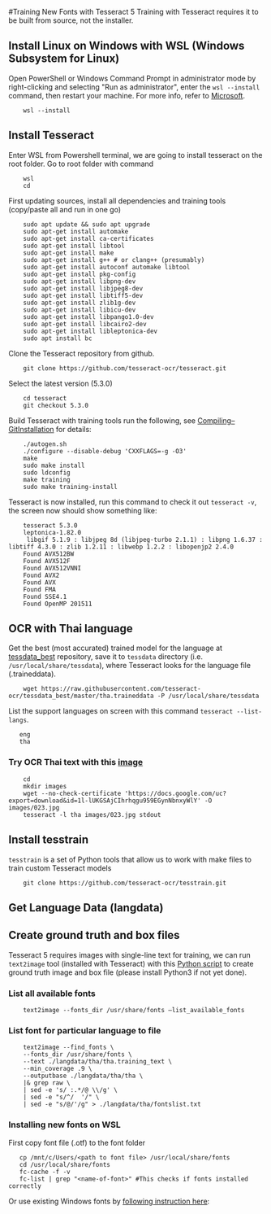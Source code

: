 #Training New Fonts with Tesseract 5
Training with Tesseract requires it to be built from source, not the installer.
## Install Linux on Windows with WSL (Windows Subsystem for Linux)
Open PowerShell or Windows Command Prompt in administrator mode by right-clicking and selecting "Run as administrator", enter the `wsl --install` command, then restart your machine. For more info, refer to [Microsoft](https://learn.microsoft.com/en-us/windows/wsl/setup/environment#set-up-your-linux-username-and-password).

```
	wsl --install
```

## Install Tesseract
Enter WSL from Powershell terminal, we are going to install tesseract on the root folder. Go to root folder with command

```
	wsl
	cd
```

First updating sources, install all dependencies and training tools (copy/paste all and run in one go)

```
	sudo apt update && sudo apt upgrade
	sudo apt-get install automake
	sudo apt-get install ca-certificates 
	sudo apt-get install libtool
	sudo apt-get install make
	sudo apt-get install g++ # or clang++ (presumably)
	sudo apt-get install autoconf automake libtool
	sudo apt-get install pkg-config
	sudo apt-get install libpng-dev
	sudo apt-get install libjpeg8-dev
	sudo apt-get install libtiff5-dev
	sudo apt-get install zlib1g-dev
	sudo apt-get install libicu-dev
	sudo apt-get install libpango1.0-dev
	sudo apt-get install libcairo2-dev
	sudo apt-get install libleptonica-dev
	sudo apt install bc
```

Clone the Tesseract repository from github.

```
	git clone https://github.com/tesseract-ocr/tesseract.git
```

Select the latest version (5.3.0)

```
	cd tesseract
	git checkout 5.3.0
```

Build Tesseract with training tools run the following, see [Compiling–GitInstallation](https://tesseract-ocr.github.io/tessdoc/Compiling-%E2%80%93-GitInstallation.md) for details:

```
	./autogen.sh
	./configure --disable-debug 'CXXFLAGS=-g -O3'
	make
	sudo make install
	sudo ldconfig
	make training
	sudo make training-install    
```

Tesseract is now installed, run this command to check it out `tesseract -v`, the screen now should show something like:

```
	tesseract 5.3.0
	leptonica-1.82.0
     libgif 5.1.9 : libjpeg 8d (libjpeg-turbo 2.1.1) : libpng 1.6.37 : libtiff 4.3.0 : zlib 1.2.11 : libwebp 1.2.2 : libopenjp2 2.4.0
    Found AVX512BW
    Found AVX512F
    Found AVX512VNNI
    Found AVX2
    Found AVX
	Found FMA
	Found SSE4.1
	Found OpenMP 201511
```
## OCR with Thai language
Get the best (most accurated) trained model for the language at [tessdata_best](https://github.com/tesseract-ocr/tessdata_best) repository, save it to `tessdata` directory (i.e. `/usr/local/share/tessdata`), where Tesseract looks for the language file (.traineddata).  

```
	wget https://raw.githubusercontent.com/tesseract-ocr/tessdata_best/master/tha.traineddata -P /usr/local/share/tessdata
```

List the support languages on screen with this command `tesseract --list-langs`.

```
   eng
   tha
```

### Try OCR Thai text with this [image](https://drive.google.com/file/d/1l-lUKGSAjCIhrhqgu959EGynNbnxyWlY/view?usp=share_link)

```
	cd
	mkdir images
	wget --no-check-certificate 'https://docs.google.com/uc?export=download&id=1l-lUKGSAjCIhrhqgu959EGynNbnxyWlY' -O images/023.jpg
	tesseract -l tha images/023.jpg stdout
```
	
## Install tesstrain
`tesstrain` is a set of Python tools that allow us to work with make files to train custom Tesseract models

```
	git clone https://github.com/tesseract-ocr/tesstrain.git
``` 

## Get Language Data (langdata)


## Create ground truth and box files
Tesseract 5 requires images with single-line text for training, we can run `text2image` tool (installed with Tesseract) with this [Python script](https://github.com/astutejoe/tesseract_tutorial/blob/main/split_training_text.py) to create ground truth image and box file (please install Python3 if not yet done).

### List all available fonts

```
	text2image --fonts_dir /usr/share/fonts –list_available_fonts
```

### List font for particular language to file

```
	text2image --find_fonts \
	--fonts_dir /usr/share/fonts \
	--text ./langdata/tha/tha.training_text \
	--min_coverage .9 \
	--outputbase ./langdata/tha/tha \
	|& grep raw \
	| sed -e 's/ :.*/@ \\/g' \
	| sed -e "s/^/  '/" \
	| sed -e "s/@/'/g" > ./langdata/tha/fontslist.txt
 ```

### Installing new fonts on WSL
First copy font file (.otf) to the font folder

 ```
	cp /mnt/c/Users/<path to font file> /usr/local/share/fonts
	cd /usr/local/share/fonts
	fc-cache -f -v
	fc-list | grep "<name-of-font>" #This checks if fonts installed correctly
 ```

Or use existing Windows fonts by [following instruction here](https://x410.dev/cookbook/wsl/sharing-windows-fonts-with-wsl/):
